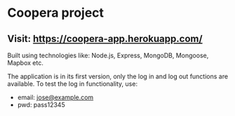 # Coopera project

## Visit: https://coopera-app.herokuapp.com/

Built using technologies like: Node.js, Express, MongoDB, Mongoose, Mapbox etc.

The application is in its first version, only the log in and log out functions are available.
To test the log in functionality, use: 
- email: jose@example.com
- pwd: pass12345
